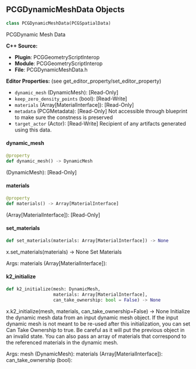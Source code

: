 ## PCGDynamicMeshData Objects

```python
class PCGDynamicMeshData(PCGSpatialData)
```

PCGDynamic Mesh Data

**C++ Source:**

- **Plugin**: PCGGeometryScriptInterop
- **Module**: PCGGeometryScriptInterop
- **File**: PCGDynamicMeshData.h

**Editor Properties:** (see get_editor_property/set_editor_property)

- ``dynamic_mesh`` (DynamicMesh):  [Read-Only]
- ``keep_zero_density_points`` (bool):  [Read-Write]
- ``materials`` (Array[MaterialInterface]):  [Read-Only]
- ``metadata`` (PCGMetadata):  [Read-Only] Not accessible through blueprint to make sure the constness is preserved
- ``target_actor`` (Actor):  [Read-Write] Recipient of any artifacts generated using this data.

<a id="unreal.PCGDynamicMeshData.dynamic_mesh"></a>

#### dynamic_mesh

```python
@property
def dynamic_mesh() -> DynamicMesh
```

(DynamicMesh):  [Read-Only]

<a id="unreal.PCGDynamicMeshData.materials"></a>

#### materials

```python
@property
def materials() -> Array[MaterialInterface]
```

(Array[MaterialInterface]):  [Read-Only]

<a id="unreal.PCGDynamicMeshData.set_materials"></a>

#### set_materials

```python
def set_materials(materials: Array[MaterialInterface]) -> None
```

x.set_materials(materials) -> None
Set Materials

Args:
    materials (Array[MaterialInterface]):

<a id="unreal.PCGDynamicMeshData.k2_initialize"></a>

#### k2_initialize

```python
def k2_initialize(mesh: DynamicMesh,
                  materials: Array[MaterialInterface],
                  can_take_ownership: bool = False) -> None
```

x.k2_initialize(mesh, materials, can_take_ownership=False) -> None
Initialize the dynamic mesh data from an input dynamic mesh object.
If the input dynamic mesh is not meant to be re-used after this initialization, you can set Can Take Ownership to true. Be careful as it
will put the previous object in an invalid state.
You can also pass an array of materials that correspond to the referenced materials in the dynamic mesh.

Args:
    mesh (DynamicMesh): 
    materials (Array[MaterialInterface]): 
    can_take_ownership (bool):

<a id="unreal.PCGDynamicMeshManagedComponent"></a>